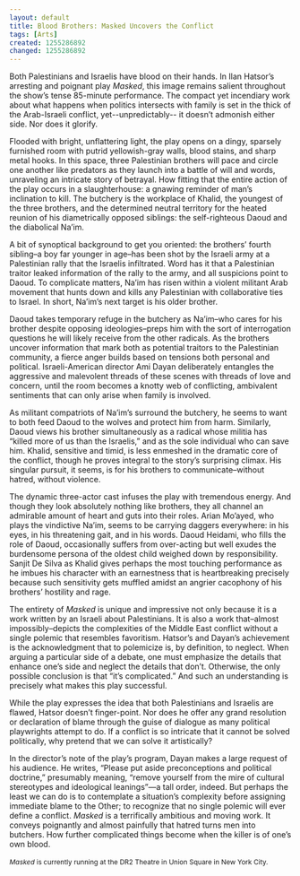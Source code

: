 ```yaml
---
layout: default
title: Blood Brothers: Masked Uncovers the Conflict
tags: [Arts]
created: 1255286892
changed: 1255286892
---
```

<p><span class="Apple-style-span" style="font-size: 12px; line-height: 16px; ">
<p style="margin-top: 0px; margin-right: 0px; margin-bottom: 1em; margin-left: 0px; ">Both Palestinians and Israelis have blood on their hands. In Ilan Hatsor&rsquo;s arresting and poignant play&nbsp;<em>Masked</em>, this image remains salient throughout the show&rsquo;s tense 85-minute performance. The compact yet incendiary work about what happens when politics intersects with family is set in the thick of the Arab-Israeli conflict, yet--unpredictably-- it doesn&rsquo;t admonish either side. Nor does it glorify.</p>
<p style="margin-top: 0px; margin-right: 0px; margin-bottom: 1em; margin-left: 0px; ">Flooded with bright, unflattering light, the play opens on a dingy, sparsely furnished room with putrid yellowish-gray walls, blood stains, and sharp metal hooks. In this space, three Palestinian brothers will pace and circle one another like predators as they launch into a battle of will and words, unraveling an intricate story of betrayal. How fitting that the entire action of the play occurs in a slaughterhouse: a gnawing reminder of man&rsquo;s inclination to kill. The butchery is the workplace of Khalid, the youngest of the three brothers, and the determined neutral territory for the heated reunion of his diametrically opposed siblings: the self-righteous Daoud and the diabolical Na&rsquo;im.</p>
<p style="margin-top: 0px; margin-right: 0px; margin-bottom: 1em; margin-left: 0px; ">A bit of synoptical background to get you oriented: the brothers&rsquo; fourth sibling&ndash;a boy far younger in age&ndash;has been shot by the Israeli army at a Palestinian rally that the Israelis infiltrated. Word has it that a Palestinian traitor leaked information of the rally to the army, and all suspicions point to Daoud. To complicate matters, Na&rsquo;im has risen within a violent militant Arab movement that hunts down and kills any Palestinian with collaborative ties to Israel. In short, Na&rsquo;im&rsquo;s next target is his older brother.</p>
<p style="margin-top: 0px; margin-right: 0px; margin-bottom: 1em; margin-left: 0px; ">Daoud takes temporary refuge in the butchery as Na&rsquo;im&ndash;who cares for his brother despite opposing ideologies&ndash;preps him with the sort of interrogation questions he will likely receive from the other radicals. As the brothers uncover information that mark both as potential traitors to the Palestinian community, a fierce anger builds based on tensions both personal and political. Israeli-American director Ami Dayan deliberately entangles the aggressive and malevolent threads of these scenes with threads of love and concern, until the room becomes a knotty web of conflicting, ambivalent sentiments that can only arise when family is involved.</p>
<p style="margin-top: 0px; margin-right: 0px; margin-bottom: 1em; margin-left: 0px; ">As militant compatriots of Na&rsquo;im&rsquo;s surround the butchery, he seems to want to both feed Daoud to the wolves and protect him from harm. Similarly, Daoud views his brother simultaneously as a radical whose militia has &ldquo;killed more of us than the Israelis,&rdquo; and as the sole individual who can save him. Khalid, sensitive and timid, is less enmeshed in the dramatic core of the conflict, though he proves integral to the story&rsquo;s surprising climax. His singular pursuit, it seems, is for his brothers to communicate&ndash;without hatred, without violence.</p>
<p style="margin-top: 0px; margin-right: 0px; margin-bottom: 1em; margin-left: 0px; ">The dynamic three-actor cast infuses the play with tremendous energy. And though they look absolutely nothing like brothers, they all channel an admirable amount of heart and guts into their roles. Arian Mo&rsquo;ayed, who plays the vindictive Na&rsquo;im, seems to be carrying daggers everywhere: in his eyes, in his threatening gait, and in his words. Daoud Heidami, who fills the role of Daoud, occasionally suffers from over-acting but well exudes the burdensome persona of the oldest child weighed down by responsibility. Sanjit De Silva as Khalid gives perhaps the most touching performance as he imbues his character with an earnestness that is heartbreaking precisely because such sensitivity gets muffled amidst an angrier cacophony of his brothers&rsquo; hostility and rage.</p>
<p style="margin-top: 0px; margin-right: 0px; margin-bottom: 1em; margin-left: 0px; ">The entirety of&nbsp;<em>Masked&nbsp;</em>is unique and impressive not only because it is a work written by an Israeli about Palestinians. It is also a work that&ndash;almost impossibly&ndash;depicts the complexities of the Middle East conflict without a single polemic that resembles favoritism. Hatsor&rsquo;s and Dayan&rsquo;s achievement is the acknowledgment that to polemicize is, by definition, to neglect. When arguing a particular side of a debate, one must emphasize the details that enhance one&rsquo;s side and neglect the details that don&rsquo;t. Otherwise, the only possible conclusion is that &ldquo;it&rsquo;s complicated.&rdquo; And such an understanding is precisely what makes this play successful.</p>
<p style="margin-top: 0px; margin-right: 0px; margin-bottom: 1em; margin-left: 0px; ">While the play expresses the idea that both Palestinians and Israelis are flawed, Hatsor doesn&rsquo;t finger-point. Nor does he offer any grand resolution or declaration of blame through the guise of dialogue as many political playwrights attempt to do. If a conflict is so intricate that it cannot be solved politically, why pretend that we can solve it artistically?</p>
<p style="margin-top: 0px; margin-right: 0px; margin-bottom: 1em; margin-left: 0px; ">In the director&rsquo;s note of the play&rsquo;s program, Dayan makes a large request of his audience. He writes, &ldquo;Please put aside preconceptions and political doctrine,&rdquo; presumably meaning, &ldquo;remove yourself from the mire of cultural stereotypes and ideological leanings&rdquo;&mdash;a tall order, indeed. But perhaps the least we can do is to contemplate a situation&rsquo;s complexity before assigning immediate blame to the Other; to recognize that no single polemic will ever define a conflict.&nbsp;<em>Masked&nbsp;</em>is a terrifically ambitious and moving work. It conveys poignantly and almost painfully that hatred turns men into butchers. How further complicated things become when the killer is of one&rsquo;s own blood.</p>
</span></p>
<p><span class="Apple-style-span" style="font-size: 12px; line-height: 16px; "><em>Masked&nbsp;</em>is currently running at the DR2 Theatre in Union Square in New York City.</span>&nbsp;</p>